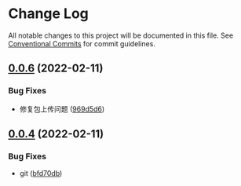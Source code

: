# Change Log

All notable changes to this project will be documented in this file.
See [Conventional Commits](https://conventionalcommits.org) for commit guidelines.

## [0.0.6](https://github.com/wangshunzi/like/compare/v0.0.4...v0.0.6) (2022-02-11)


### Bug Fixes

* 修复包上传问题 ([969d5d6](https://github.com/wangshunzi/like/commit/969d5d6dbe0a424437c668673bfa5db72e94c957))





## [0.0.4](https://github.com/wangshunzi/like/compare/v0.0.3...v0.0.4) (2022-02-11)


### Bug Fixes

* git ([bfd70db](https://github.com/wangshunzi/like/commit/bfd70db80f29f27835f4e167aee003a2a46be962))
